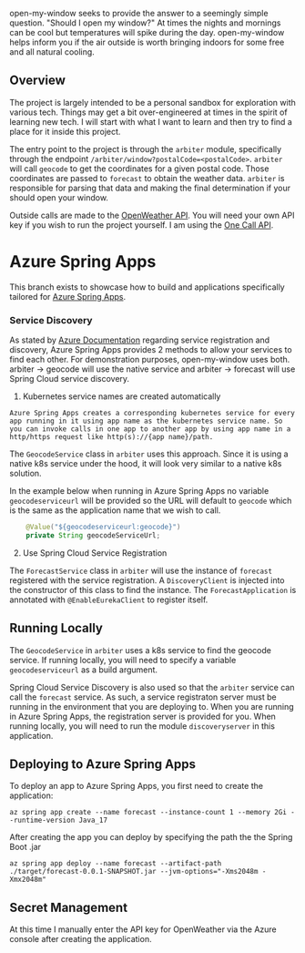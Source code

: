 open-my-window seeks to provide the answer to a seemingly simple question.  "Should I open my window?"  At times the nights and mornings can be cool but temperatures will spike during the day.  open-my-window helps inform you if the air outside is worth bringing indoors for some free and all natural cooling.

## Overview

The project is largely intended to be a personal sandbox for exploration with various tech.  Things may get a bit over-engineered at times in the spirit of learning new tech.  I will start with what I want to learn and then try to find a place for it inside this project.

The entry point to the project is through the ``arbiter`` module, specifically through the endpoint ``/arbiter/window?postalCode=<postalCode>``.  ``arbiter`` will call ``geocode`` to get the coordinates for a given postal code.  Those coordinates are passed to ``forecast`` to obtain the weather data.  ``arbiter`` is responsible for parsing that data and making the final determination if your should open your window.  

Outside calls are made to the [OpenWeather API](https://openweathermap.org/api).  You will need your own API key if you wish to run the project yourself.  I am using the [One Call API](https://openweathermap.org/api/one-call-3).  

# Azure Spring Apps

This branch exists to showcase how to build and applications specifically tailored for [Azure Spring Apps](https://azure.microsoft.com/en-us/services/spring-apps/).

### Service Discovery

As stated by [Azure Documentation](https://docs.microsoft.com/en-us/azure/spring-cloud/how-to-service-registration?pivots=programming-language-java) regarding service registration and discovery, Azure Spring Apps provides 2 methods to allow your services to find each other.  For demonstration purposes, open-my-window uses both.  arbiter -> geocode will use the native service and arbiter -> forecast will use Spring Cloud service discovery.
1. Kubernetes service names are created automatically

``
Azure Spring Apps creates a corresponding kubernetes service for every app running in it using app name as the kubernetes service name. So you can invoke calls in one app to another app by using app name in a http/https request like http(s)://{app name}/path.
``

The `GeocodeService` class in `arbiter` uses this approach.  Since it is using a native k8s service under the hood, it will look very similar to a native k8s solution.

In the example below when running in Azure Spring Apps no variable `geocodeserviceurl` will be provided so the URL will default to `geocode` which is the same as the application name that we wish to call.
```java
	@Value("${geocodeserviceurl:geocode}")
	private String geocodeServiceUrl;
```

2. Use Spring Cloud Service Registration

The `ForecastService` class in `arbiter` will use the instance of `forecast` registered with the service registration.  A `DiscoveryClient` is injected into the constructor of this class to find the instance.  The `ForecastApplication` is annotated with `@EnableEurekaClient` to register itself.

## Running Locally

The `GeocodeService` in `arbiter` uses a k8s service to find the geocode service.  If running locally, you will need to specify a variable `geocodeserviceurl` as a build argument.

Spring Cloud Service Discovery is also used so that the `arbiter` service can call the `forecast` service.  As such, a service registraton server must be running in the environment that you are deploying to.  When you are running in Azure Spring Apps, the registration server is provided for you.  When running locally, you will need to run the module `discoveryserver` in this application.

## Deploying to Azure Spring Apps

To deploy an app to Azure Spring Apps, you first need to create the application:
```
az spring app create --name forecast --instance-count 1 --memory 2Gi --runtime-version Java_17 
```
After creating the app you can deploy by specifying the path the the Spring Boot .jar
```
az spring app deploy --name forecast --artifact-path ./target/forecast-0.0.1-SNAPSHOT.jar --jvm-options="-Xms2048m -Xmx2048m"
```

## Secret Management

At this time I manually enter the API key for OpenWeather via the Azure console after creating the application.

